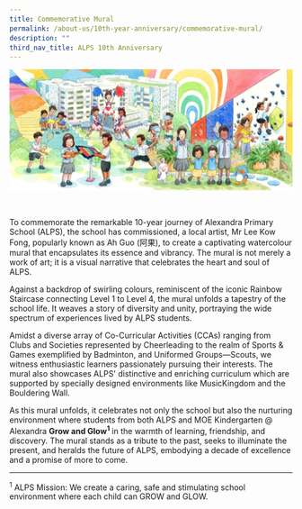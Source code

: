 ```yaml
---
title: Commemorative Mural
permalink: /about-us/10th-year-anniversary/commemorative-mural/
description: ""
third_nav_title: ALPS 10th Anniversary
---
```

![](/images/10th%20Year%20Anniversary/alps%20mural.jpg)

<br>       

To commemorate the remarkable 10-year journey of Alexandra Primary School (ALPS), the school has commissioned, a local artist, Mr Lee Kow Fong, popularly known as Ah Guo (阿果), to create a captivating watercolour mural that encapsulates its essence and vibrancy. The mural is not merely a work of art; it is a visual narrative that celebrates the heart and soul of ALPS.

Against a backdrop of swirling colours, reminiscent of the iconic Rainbow Staircase connecting Level 1 to Level 4, the mural unfolds a tapestry of the school life. It weaves a story of diversity and unity, portraying the wide spectrum of experiences lived by ALPS students.

Amidst a diverse array of Co-Curricular Activities (CCAs) ranging from Clubs and Societies represented by Cheerleading to the realm of Sports &amp; Games exemplified by Badminton, and Uniformed Groups—Scouts, we witness enthusiastic learners passionately pursuing their interests. The mural also showcases ALPS' distinctive and enriching curriculum which are supported by specially designed environments like MusicKingdom and the Bouldering Wall.

As this mural unfolds, it celebrates not only the school but also the nurturing environment where students from both ALPS and MOE Kindergarten @ Alexandra **Grow and Glow<sup>1</sup>** in the warmth of learning, friendship, and discovery. The mural stands as a tribute to the past, seeks to illuminate the present, and heralds the future of ALPS, embodying a decade of excellence and a promise of more to come.

  

  

* * *

 <sup>1</sup> ALPS Mission: We create a caring, safe and stimulating school environment where each child can GROW and GLOW.